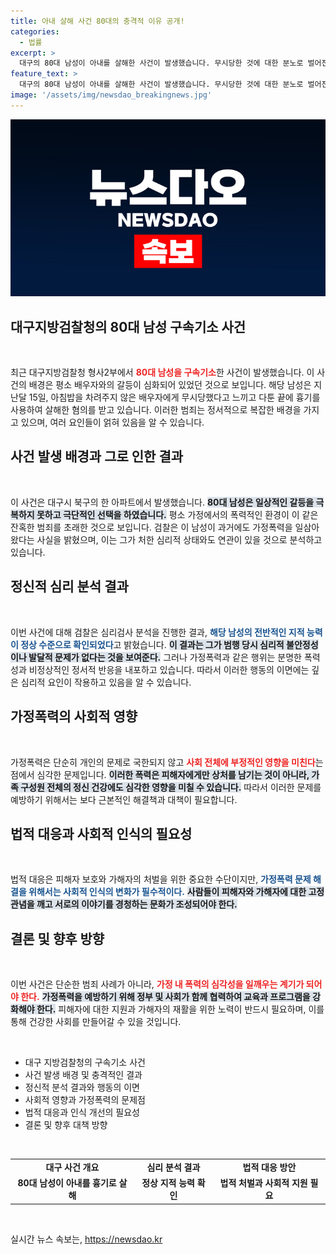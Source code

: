 ```yaml
---
title: 아내 살해 사건 80대의 충격적 이유 공개!
categories:
  - 법률
excerpt: >
  대구의 80대 남성이 아내를 살해한 사건이 발생했습니다. 무시당한 것에 대한 분노로 벌어진 비극적 상황, 검찰은 과거 가정폭력 이력이 있다는 점을 강조하고 있습니다. 클릭해서 자세한 내용을 확인하세요!
feature_text: >
  대구의 80대 남성이 아내를 살해한 사건이 발생했습니다. 무시당한 것에 대한 분노로 벌어진 비극적 상황, 검찰은 과거 가정폭력 이력이 있다는 점을 강조하고 있습니다. 클릭해서 자세한 내용을 확인하세요!
image: '/assets/img/newsdao_breakingnews.jpg'
---
```


<p><img src="/assets/img/newsdao_breakingnews.jpg" alt="firstkoreanews 속보" /></p>

<h2 data-ke-size="size26">대구지방검찰청의 80대 남성 구속기소 사건</h2>

<p data-ke-size="size16">&nbsp;</p>

<p>최근 대구지방검찰청 형사2부에서 <b><span style="color: #ee2323;">80대 남성을 구속기소</span></b>한 사건이 발생했습니다. 이 사건의 배경은 평소 배우자와의 갈등이 심화되어 있었던 것으로 보입니다. 해당 남성은 지난달 15일, 아침밥을 차려주지 않은 배우자에게 무시당했다고 느끼고 다툰 끝에 흉기를 사용하여 살해한 혐의를 받고 있습니다. 이러한 범죄는 정서적으로 복잡한 배경을 가지고 있으며, 여러 요인들이 얽혀 있음을 알 수 있습니다. </p>

<h2 data-ke-size="size26">사건 발생 배경과 그로 인한 결과</h2>

<p data-ke-size="size16">&nbsp;</p>

<p>이 사건은 대구시 북구의 한 아파트에서 발생했습니다. <b><span style="background-color: #21538527;">80대 남성은 일상적인 갈등을 극복하지 못하고 극단적인 선택을 하였습니다.</span></b> 평소 가정에서의 폭력적인 환경이 이 같은 잔혹한 범죄를 초래한 것으로 보입니다. 검찰은 이 남성이 과거에도 가정폭력을 일삼아왔다는 사실을 밝혔으며, 이는 그가 처한 심리적 상태와도 연관이 있을 것으로 분석하고 있습니다.</p>

<h2 data-ke-size="size26">정신적 심리 분석 결과</h2>

<p data-ke-size="size16">&nbsp;</p>

<p>이번 사건에 대해 검찰은 심리검사 분석을 진행한 결과, <b><span style="color: #1a5490;">해당 남성의 전반적인 지적 능력이 정상 수준으로 확인되었다</span></b>고 밝혔습니다. <b><span style="background-color: #21538527;">이 결과는 그가 범행 당시 심리적 불안정성이나 발달적 문제가 없다는 것을 보여준다.</span></b> 그러나 가정폭력과 같은 행위는 분명한 폭력성과 비정상적인 정서적 반응을 내포하고 있습니다. 따라서 이러한 행동의 이면에는 깊은 심리적 요인이 작용하고 있음을 알 수 있습니다. </p>

<h2 data-ke-size="size26">가정폭력의 사회적 영향</h2>

<p data-ke-size="size16">&nbsp;</p>

<p>가정폭력은 단순히 개인의 문제로 국한되지 않고 <b><span style="color: #ee2323;">사회 전체에 부정적인 영향을 미친다</span></b>는 점에서 심각한 문제입니다. <b><span style="background-color: #21538527;">이러한 폭력은 피해자에게만 상처를 남기는 것이 아니라, 가족 구성원 전체의 정신 건강에도 심각한 영향을 미칠 수 있습니다.</span></b> 따라서 이러한 문제를 예방하기 위해서는 보다 근본적인 해결책과 대책이 필요합니다.</p>

<h2 data-ke-size="size26">법적 대응과 사회적 인식의 필요성</h2>

<p data-ke-size="size16">&nbsp;</p>

<p>법적 대응은 피해자 보호와 가해자의 처벌을 위한 중요한 수단이지만, <b><span style="color: #1a5490;">가정폭력 문제 해결을 위해서는 사회적 인식의 변화가 필수적이다.</span></b> <b><span style="background-color: #21538527;">사람들이 피해자와 가해자에 대한 고정관념을 깨고 서로의 이야기를 경청하는 문화가 조성되어야 한다.</span></b> </p>

<h2 data-ke-size="size26">결론 및 향후 방향</h2>

<p data-ke-size="size16">&nbsp;</p>

<p>이번 사건은 단순한 범죄 사례가 아니라, <b><span style="color: #ee2323;">가정 내 폭력의 심각성을 일깨우는 계기가 되어야 한다.</span></b> <b><span style="background-color: #21538527;">가정폭력을 예방하기 위해 정부 및 사회가 함께 협력하여 교육과 프로그램을 강화해야 한다.</span></b> 피해자에 대한 지원과 가해자의 재활을 위한 노력이 반드시 필요하며, 이를 통해 건강한 사회를 만들어갈 수 있을 것입니다. </p>

<p data-ke-size="size16">&nbsp;</p>

<ul>
  <li>대구 지방검찰청의 구속기소 사건</li>
  <li>사건 발생 배경 및 충격적인 결과</li>
  <li>정신적 분석 결과와 행동의 이면</li>
  <li>사회적 영향과 가정폭력의 문제점</li>
  <li>법적 대응과 인식 개선의 필요성</li>
  <li>결론 및 향후 대책 방향</li>
</ul>

<p data-ke-size="size16">&nbsp;</p>

<table style="width: 100%; border-collapse: collapse;">
  <tr>
    <td style="text-align: center; height: 17px;"><b>대구 사건 개요</b></td>
    <td style="text-align: center; height: 17px;"><b>심리 분석 결과</b></td>
    <td style="text-align: center; height: 17px;"><b>법적 대응 방안</b></td>
  </tr>
  <tr>
    <td style="text-align: center; height: 17px;"><b>80대 남성이 아내를 흉기로 살해</b></td>
    <td style="text-align: center; height: 17px;"><b>정상 지적 능력 확인</b></td>
    <td style="text-align: center; height: 17px;"><b>법적 처벌과 사회적 지원 필요</b></td>
  </tr>
</table>

<p data-ke-size="size16">&nbsp;</p>
실시간 뉴스 속보는, <a href="https://newsdao.kr" rel="dofollow">https://newsdao.kr</a>



